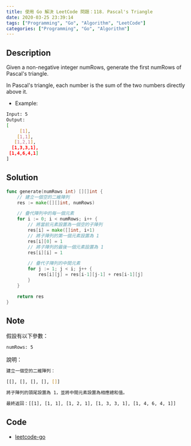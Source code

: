 ```yaml
---
title: 使用 Go 解決 LeetCode 問題：118. Pascal's Triangle
date: 2020-03-25 23:39:14
tags: ["Programming", "Go", "Algorithm", "LeetCode"]
categories: ["Programming", "Go", "Algorithm"]
---
```


## Description

Given a non-negative integer numRows, generate the first numRows of Pascal's triangle.

In Pascal's triangle, each number is the sum of the two numbers directly above it.

- Example:

```bash
Input: 5
Output:
[
     [1],
    [1,1],
   [1,2,1],
  [1,3,3,1],
 [1,4,6,4,1]
]
```

## Solution

```go
func generate(numRows int) [][]int {
	// 建立一個空的二維陣列
	res := make([][]int, numRows)

	// 疊代陣列中的每一個元素
	for i := 0; i < numRows; i++ {
		// 將當前元素設置為一個空的子陣列
		res[i] = make([]int, i+1)
		// 將子陣列的第一個元素設置為 1
		res[i][0] = 1
		// 將子陣列的最後一個元素設置為 1
		res[i][i] = 1

		// 疊代子陣列的中間元素
		for j := 1; j < i; j++ {
			res[i][j] = res[i-1][j-1] + res[i-1][j]
		}
	}

	return res
}
```

## Note

假設有以下參數：

```bash
numRows: 5
```

說明：

```bash
建立一個空的二維陣列：

[[], [], [], [], []]

將子陣列的頭尾設置為 1，並將中間元素設置為相應總和值。

最終返回：[[1], [1, 1], [1, 2, 1], [1, 3, 3, 1], [1, 4, 6, 4, 1]]
```

## Code

- [leetcode-go](https://github.com/memochou1993/leetcode-go)
